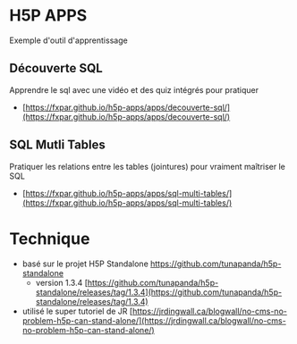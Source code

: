 # H5P APPS
Exemple d'outil d'apprentissage

## Découverte SQL
Apprendre le sql avec une vidéo et des quiz intégrés pour pratiquer
* [https://fxpar.github.io/h5p-apps/apps/decouverte-sql/](https://fxpar.github.io/h5p-apps/apps/decouverte-sql/)

## SQL Mutli Tables
Pratiquer les relations entre les tables (jointures) pour vraiment maîtriser le SQL
* [https://fxpar.github.io/h5p-apps/apps/sql-multi-tables/](https://fxpar.github.io/h5p-apps/apps/sql-multi-tables/)

# Technique
* basé sur le projet H5P Standalone [https://github.com/tunapanda/h5p-standalone ](https://github.com/tunapanda/h5p-standalone)
  * version 1.3.4 [https://github.com/tunapanda/h5p-standalone/releases/tag/1.3.4](https://github.com/tunapanda/h5p-standalone/releases/tag/1.3.4)
* utilisé le super tutoriel de JR [https://jrdingwall.ca/blogwall/no-cms-no-problem-h5p-can-stand-alone/](https://jrdingwall.ca/blogwall/no-cms-no-problem-h5p-can-stand-alone/)
